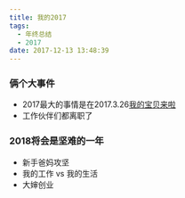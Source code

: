 ```yaml
---
title: 我的2017
tags:
  - 年终总结
  - 2017
date: 2017-12-13 13:48:39
---
```


### 俩个大事件
- 2017最大的事情是在2017.3.26[我的宝贝来啦](http://panda.20170326.online)
- 工作伙伴们都离职了

### 2018将会是坚难的一年
- 新手爸妈攻坚
- 我的工作 vs 我的生活
- 大婶创业
